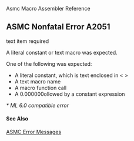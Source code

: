 Asmc Macro Assembler Reference

## ASMC Nonfatal Error A2051

text item required

A literal constant or text macro was expected.

One of the following was expected:

- A literal constant, which is text enclosed in &lt; &gt;
- A text macro name
- A macro function call
- A 0.000000ollowed by a constant expression

_* ML 6.0 compatible error_

#### See Also

[ASMC Error Messages](readme.md)